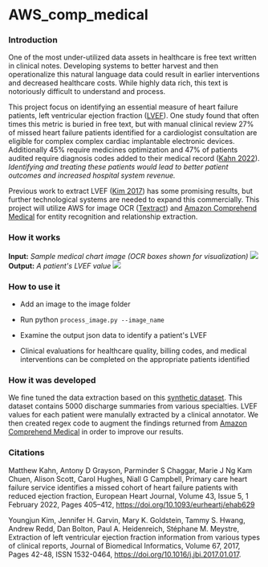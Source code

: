 # AWS_comp_medical

### Introduction
One of the most under-utilized data assets in healthcare is free text written in clinical notes.  Developing systems to better harvest and then operationalize this natural language data could result in earlier interventions and decreased healthcare costs. While highly data rich, this text is notoriously difficult to understand and process. 

This project focus on identifying an essential measure of heart failure patients, left ventricular ejection fraction ([LVEF](https://my.clevelandclinic.org/health/articles/16950-ejection-fraction#:~:text=Left%20ventricular%20ejection%20fraction%20(LVEF,left%20side%20of%20the%20heart))). One study found that often times this metric is buried in free text, but with manual clinical review 27% of missed heart failure patients identified for a cardiologist consultation are eligible for complex complex cardiac implantable electronic devices.  Additionally 45% require medicines optimization and 47% of patients audited require diagnosis codes added to their medical record ([Kahn 2022](https://doi.org/10.1093/eurheartj/ehab629)). *Identifying and treating these patients would lead to better patient outcomes and increased hospital system revenue.*

Previous work to extract LVEF ([Kim 2017](https://www.sciencedirect.com/science/article/pii/S1532046417300205)) has some promising results, but further technological systems are needed to expand this commercially. This project will utilize AWS for image OCR ([Textract](https://aws.amazon.com/textract/)) and [Amazon Comprehend Medical](https://docs.aws.amazon.com/comprehend-medical/index.html) for entity recognition and relationship extraction.

### How it works
**Input:** _Sample medical chart image (OCR boxes shown for visualization)_
<img src="/Users/Mitchell_Coplan/PycharmProjects/AWS_comp_medical/images/sample_1.png"/>
**Output:** _A patient's LVEF value_
![](/Users/Mitchell_Coplan/PycharmProjects/AWS_comp_medical/Images/output1.png)

### How to use it
* Add an image to the image folder

* Run python `process_image.py --image_name`

* Examine the output json data to identify a patient's LVEF

* Clinical evaluations for healthcare quality, billing codes, and medical interventions can be completed on the appropriate patients identified 

### How it was developed
We fine tuned the data extraction based on this [synthetic dataset](https://www.kaggle.com/datasets/tboyle10/medicaltranscriptions).  This dataset contains 5000 discharge summaries from various specialties. LVEF values for each patient were manulally extracted by a clinical annotator.  We then created regex code to augment the findings returned from [Amazon Comprehend Medical](https://docs.aws.amazon.com/comprehend-medical/index.html) in order to improve our results.

### Citations
Matthew Kahn, Antony D Grayson, Parminder S Chaggar, Marie J Ng Kam Chuen, Alison Scott, Carol Hughes, Niall G Campbell, Primary care heart failure service identifies a missed cohort of heart failure patients with reduced ejection fraction, European Heart Journal, Volume 43, Issue 5, 1 February 2022, Pages 405–412, https://doi.org/10.1093/eurheartj/ehab629

Youngjun Kim, Jennifer H. Garvin, Mary K. Goldstein, Tammy S. Hwang, Andrew Redd, Dan Bolton, Paul A. Heidenreich, Stéphane M. Meystre,
Extraction of left ventricular ejection fraction information from various types of clinical reports,
Journal of Biomedical Informatics,
Volume 67,
2017,
Pages 42-48,
ISSN 1532-0464,
https://doi.org/10.1016/j.jbi.2017.01.017.

